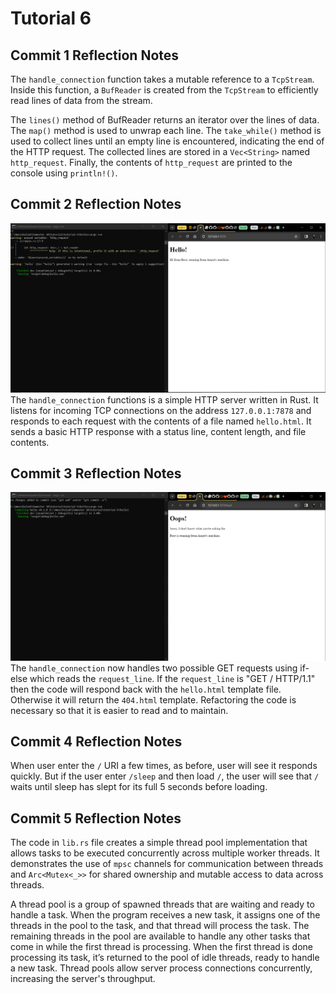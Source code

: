 # Tutorial 6

## Commit 1 Reflection Notes
The `handle_connection` function takes a mutable reference to a `TcpStream`. Inside this function, a `BufReader` is created from the `TcpStream` to efficiently read lines of data from the stream.

The `lines()` method of BufReader returns an iterator over the lines of data. The `map()` method is used to unwrap each line. The `take_while()` method is used to collect lines until an empty line is encountered, indicating the end of the HTTP request. The collected lines are stored in a `Vec<String>` named `http_request`. Finally, the contents of `http_request` are printed to the console using `println!()`.

## Commit 2 Reflection Notes
![Commit 2 screen capture](assets/images/commit2.png)
The `handle_connection` functions is a simple HTTP server written in Rust. It listens for incoming TCP connections on the address `127.0.0.1:7878` and responds to each request with the contents of a file named `hello.html`. It sends a basic HTTP response with a status line, content length, and file contents.

## Commit 3 Reflection Notes
![Commit 3 screen capture](assets/images/commit3.png)
The `handle_connection` now handles two possible GET requests using if-else which reads the `request_line`. If the `request_line` is "GET / HTTP/1.1" then the code will respond back with the `hello.html` template file. Otherwise it will return the `404.html` template. Refactoring the code is necessary so that it is easier to read and to maintain.

## Commit 4 Reflection Notes
When user enter the `/` URI a few times, as before, user will see it responds quickly. But if the user enter `/sleep` and then load `/`, the user will see that `/` waits until sleep has slept for its full 5 seconds before loading.


## Commit 5 Reflection Notes
The code in `lib.rs` file creates a simple thread pool implementation that allows tasks to be executed concurrently across multiple worker threads. It demonstrates the use of `mpsc` channels for communication between threads and `Arc<Mutex<_>>` for shared ownership and mutable access to data across threads.

A thread pool is a group of spawned threads that are waiting and ready to handle a task. When the program receives a new task, it assigns one of the threads in the pool to the task, and that thread will process the task. The remaining threads in the pool are available to handle any other tasks that come in while the first thread is processing. When the first thread is done processing its task, it’s returned to the pool of idle threads, ready to handle a new task. Thread pools allow server process connections concurrently, increasing the server's throughput.